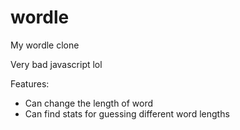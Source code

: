 # wordle
My wordle clone

Very bad javascript lol

Features:
- Can change the length of word
- Can find stats for guessing different word lengths
